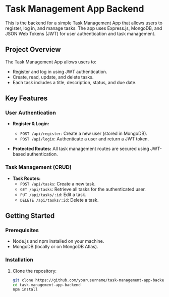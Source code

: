 # Task Management App Backend

This is the backend for a simple Task Management App that allows users to register, log in, and manage tasks. The app uses Express.js, MongoDB, and JSON Web Tokens (JWT) for user authentication and task management.

## Project Overview

The Task Management App allows users to:

- Register and log in using JWT authentication.
- Create, read, update, and delete tasks.
- Each task includes a title, description, status, and due date.

## Key Features

### User Authentication

- **Register & Login:**
  - `POST /api/register`: Create a new user (stored in MongoDB).
  - `POST /api/login`: Authenticate a user and return a JWT token.
  
- **Protected Routes:** All task management routes are secured using JWT-based authentication.

### Task Management (CRUD)

- **Task Routes:**
  - `POST /api/tasks`: Create a new task.
  - `GET /api/tasks`: Retrieve all tasks for the authenticated user.
  - `PUT /api/tasks/:id`: Edit a task.
  - `DELETE /api/tasks/:id`: Delete a task.

## Getting Started

### Prerequisites

- Node.js and npm installed on your machine.
- MongoDB (locally or on MongoDB Atlas).

### Installation

1. Clone the repository:

   ```bash
   git clone https://github.com/yourusername/task-management-app-backend.git
   cd task-management-app-backend
   npm install
   ```

